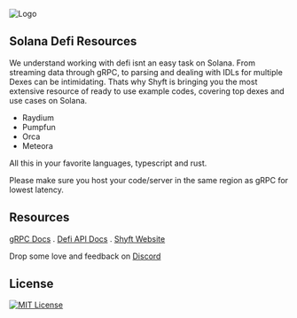 ![Logo](https://shyft.to/shyft_logo.svg)

## Solana Defi Resources

We understand working with defi isnt an easy task on Solana. From streaming data through gRPC, to parsing and dealing with IDLs for multiple Dexes can be intimidating. Thats why Shyft is bringing you the most extensive resource of ready to use example codes, covering top dexes and use cases on Solana.

- Raydium
- Pumpfun
- Orca
- Meteora

All this in your favorite languages, typescript and rust.

Please make sure you host your code/server in the same region as gRPC for lowest latency.

## Resources

[gRPC Docs](https://docs.shyft.to/solana-grpc-shredstream/grpc-docs) . 
[Defi API Docs](https://docs.shyft.to) . 
[Shyft Website](https://shyft.to/#solana-grpc-streaming-service)

Drop some love and feedback on [Discord](https://discord.gg/8JyZCjRPmr)


## License
[![MIT License](https://img.shields.io/badge/License-MIT-green.svg)](https://choosealicense.com/licenses/mit/)
